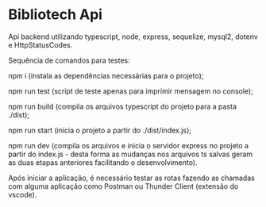 # Bibliotech Api
Api backend utilizando typescript, node, express, sequelize, mysql2, dotenv e HttpStatusCodes.


Sequência de comandos para testes:

npm i (instala as dependências necessárias para o projeto);

npm run test (script de teste apenas para imprimir mensagem no console);

npm run build (compila os arquivos typescript do projeto para a pasta ./dist);

npm run start (inicia o projeto a partir do ./dist/index.js);

npm run dev (compila os arquivos e inicia o servidor express no projeto a partir do index.js - desta forma as mudanças nos arquivos ts salvas geram as duas etapas anteriores facilitando o desenvolvimento).


Após iniciar a aplicação, é necessário testar as rotas fazendo as chamadas com alguma aplicação como Postman ou Thunder Client (extensão do vscode).